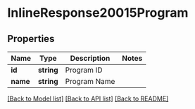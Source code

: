 # InlineResponse20015Program

## Properties
Name | Type | Description | Notes
------------ | ------------- | ------------- | -------------
**id** | **string** | Program ID | 
**name** | **string** | Program Name | 

[[Back to Model list]](../README.md#documentation-for-models) [[Back to API list]](../README.md#documentation-for-api-endpoints) [[Back to README]](../README.md)


